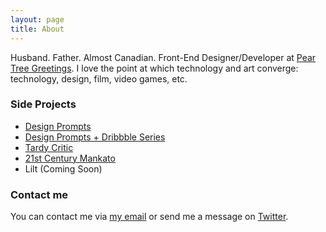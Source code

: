 ```yaml
---
layout: page
title: About
---
```


Husband. Father. Almost Canadian. Front-End Designer/Developer at [Pear Tree Greetings](http://www.peartreegreetings.com/). I love the point at which technology and art converge: technology, design, film, video games, etc.

### Side Projects

  - [Design Prompts](https://twitter.com/designprompts)
  - [Design Prompts + Dribbble Series](https://dribbble.com/mknepprath/buckets/257652-Design-Prompts-Series)
  - [Tardy Critic](http://tardycritic.com)
  - [21st Century Mankato](https://twitter.com/21stCenturyKato)
  - Lilt (Coming Soon)

### Contact me

You can contact me via [my email](mailto:michael@mknepprath.com) or send me a message on [Twitter](https://www.twitter.com/mknepprath/).
